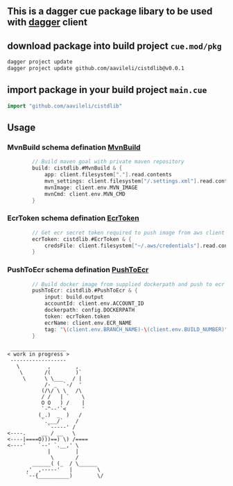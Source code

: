 ## This is a dagger cue package libary to be used with [dagger](https://docs.dagger.io/) client

## download package into build project `cue.mod/pkg`
```bash
dagger project update
dagger project update github.com/aavileli/cistdlib@v0.0.1
```
## import package in your build project `main.cue`
```go
import "github.com/aavileli/cistdlib"
```
## Usage

### MvnBuild schema defination [MvnBuild](mvnBuild.cue)
```go
        // Build maven goal with private maven repository
        build: cistdlib.#MvnBuild & {
            app: client.filesystem["."].read.contents
            mvn_settings: client.filesystem["/.settings.xml"].read.contents
            mvnImage: client.env.MVN_IMAGE
            mvnCmd: client.env.MVN_CMD
        }
```
### EcrToken schema defination [EcrToken](ecrToken.cue)
```go
        // Get ecr secret token required to push image from aws client 
        ecrToken: cistdlib.#EcrToken & {
            credsFile: client.filesystem["~/.aws/credentials"].read.contents
        }
```
### PushToEcr schema defination [PushToEcr](pushToEcr.cue)
```go
        // Build docker image from supplied dockerpath and push to ecr
        pushToEcr: cistdlib.#PushToEcr & {
            input: build.output
            accountId: client.env.ACCOUNT_ID
            dockerpath: config.DOCKERPATH
            token: ecrToken.token 
            ecrName: client.env.ECR_NAME
            tag: "\(client.env.BRANCH_NAME)-\(client.env.BUILD_NUMBER)"
        }

```
````
 __________________
< work in progress >
 ------------------
   \         ,        ,
    \       /(        )`
     \      \ \___   / |
            /- _  `-/  '
           (/\/ \ \   /\
           / /   | `    \
           O O   ) /    |
           `-^--'`<     '
          (_.)  _  )   /
           `.___/`    /
             `-----' /
<----.     __ / __   \
<----|====O)))==) \) /====
<----'    `--' `.__,' \
             |        |
              \       /
        ______( (_  / \______
      ,'  ,-----'   |        \
      `--{__________)        \/

````
